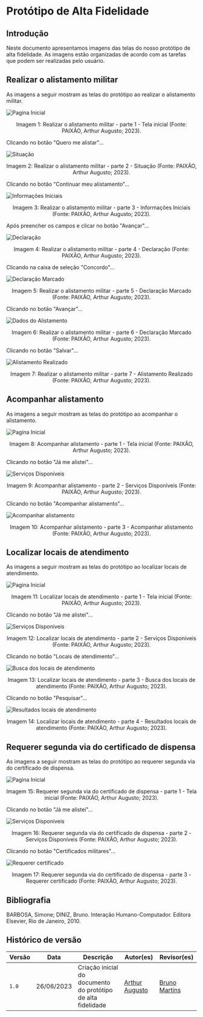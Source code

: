 # Protótipo de Alta Fidelidade

## Introdução

Neste documento apresentamos imagens das telas do nosso protótipo de alta fidelidade. As imagens estão organizadas de acordo com as tarefas que podem ser realizadas pelo usuário.

## Realizar o alistamento militar

As imagens a seguir mostram as telas do protótipo ao realizar o alistamento militar.

![Pagina Inicial](../../img/design_avaliacao/prototipo_de_alta_fidelidade/pagina_inicial.jpg)
<center>
Imagem 1: Realizar o alistamento militar - parte 1 - Tela inicial (Fonte: PAIXÃO, Arthur Augusto; 2023).
</center>

Clicando no botão "Quero me alistar"...

![Situação](../../img/design_avaliacao/prototipo_de_alta_fidelidade/situacao.jpg)
<center>
Imagem 2: Realizar o alistamento militar - parte 2 - Situação (Fonte: PAIXÃO, Arthur Augusto; 2023).
</center>

Clicando no botão "Continuar meu alistamento"...

![Informações Iniciais](../../img/design_avaliacao/prototipo_de_alta_fidelidade/informacoes_iniciais.jpg)
<center>
Imagem 3: Realizar o alistamento militar - parte 3 - Informações Iniciais (Fonte: PAIXÃO, Arthur Augusto; 2023).
</center>

Após preencher os campos e clicar no botão "Avançar"...

![Declaração](../../img/design_avaliacao/prototipo_de_alta_fidelidade/declaracao.jpg)
<center>
Imagem 4: Realizar o alistamento militar - parte 4 - Declaração (Fonte: PAIXÃO, Arthur Augusto; 2023).
</center>

Clicando na caixa de seleção "Concordo"...

![Declaração Marcado](../../img/design_avaliacao/prototipo_de_alta_fidelidade/declaracao_marcado.jpg)
<center>
Imagem 5: Realizar o alistamento militar - parte 5 - Declaração Marcado (Fonte: PAIXÃO, Arthur Augusto; 2023).
</center>

Clicando no botão "Avançar"...

![Dados do Alistamento](../../img/design_avaliacao/prototipo_de_alta_fidelidade/dados_do_alistamento.jpg)
<center>
Imagem 6: Realizar o alistamento militar - parte 6 - Declaração Marcado (Fonte: PAIXÃO, Arthur Augusto; 2023).
</center>

Clicando no botão "Salvar"...

![Alistamento Realizado](../../img/design_avaliacao/prototipo_de_alta_fidelidade/alistamento_realizado.jpg)
<center>
Imagem 7: Realizar o alistamento militar - parte 7 - Alistamento Realizado (Fonte: PAIXÃO, Arthur Augusto; 2023).
</center>

## Acompanhar alistamento

As imagens a seguir mostram as telas do protótipo ao acompanhar o alistamento.

![Pagina Inicial](../../img/design_avaliacao/prototipo_de_alta_fidelidade/pagina_inicial.jpg)
<center>
Imagem 8: Acompanhar alistamento - parte 1 - Tela inicial (Fonte: PAIXÃO, Arthur Augusto; 2023).
</center>

Clicando no botão "Já me alistei"...

![Serviços Disponíveis](../../img/design_avaliacao/prototipo_de_alta_fidelidade/servicos_disponiveis.jpg)
<center>
Imagem 9: Acompanhar alistamento - parte 2 - Serviços Disponíveis (Fonte: PAIXÃO, Arthur Augusto; 2023).
</center>

Clicando no botão "Acompanhar alistamento"...

![Acompanhar alistamento](../../img/design_avaliacao/prototipo_de_alta_fidelidade/acompanhar_alistamento.jpg)
<center>
Imagem 10: Acompanhar alistamento - parte 3 - Acompanhar alistamento (Fonte: PAIXÃO, Arthur Augusto; 2023).
</center>

## Localizar locais de atendimento

As imagens a seguir mostram as telas do protótipo ao localizar locais de atendimento.

![Pagina Inicial](../../img/design_avaliacao/prototipo_de_alta_fidelidade/pagina_inicial.jpg)
<center>
Imagem 11: Localizar locais de atendimento - parte 1 - Tela inicial (Fonte: PAIXÃO, Arthur Augusto; 2023).
</center>

Clicando no botão "Já me alistei"...

![Serviços Disponíveis](../../img/design_avaliacao/prototipo_de_alta_fidelidade/servicos_disponiveis.jpg)
<center>
Imagem 12: Localizar locais de atendimento - parte 2 - Serviços Disponíveis (Fonte: PAIXÃO, Arthur Augusto; 2023).
</center>

Clicando no botão "Locais de atendimento"...

![Busca dos locais de atendimento](../../img/design_avaliacao/prototipo_de_alta_fidelidade/buscar_locais.jpg)
<center>
Imagem 13: Localizar locais de atendimento - parte 3 - Busca dos locais de atendimento (Fonte: PAIXÃO, Arthur Augusto; 2023).
</center>

Clicando no botão "Pesquisar"...

![Resultados locais de atendimento](../../img/design_avaliacao/prototipo_de_alta_fidelidade/resultados_locais.jpg)
<center>
Imagem 14: Localizar locais de atendimento - parte 4 - Resultados locais de atendimento (Fonte: PAIXÃO, Arthur Augusto; 2023).
</center>

## Requerer segunda via do certificado de dispensa

As imagens a seguir mostram as telas do protótipo ao requerer segunda via do certificado de dispensa.

![Pagina Inicial](../../img/design_avaliacao/prototipo_de_alta_fidelidade/pagina_inicial.jpg)
<center>
Imagem 15: Requerer segunda via do certificado de dispensa - parte 1 - Tela inicial (Fonte: PAIXÃO, Arthur Augusto; 2023).
</center>

Clicando no botão "Já me alistei"...

![Serviços Disponíveis](../../img/design_avaliacao/prototipo_de_alta_fidelidade/servicos_disponiveis.jpg)
<center>
Imagem 16: Requerer segunda via do certificado de dispensa - parte 2 - Serviços Disponíveis (Fonte: PAIXÃO, Arthur Augusto; 2023).
</center>

Clicando no botão "Certificados militares"...

![Requerer certificado](../../img/design_avaliacao/prototipo_de_alta_fidelidade/requerer_certificado.jpg)
<center>
Imagem 17: Requerer segunda via do certificado de dispensa - parte 3 - Requerer certificado (Fonte: PAIXÃO, Arthur Augusto; 2023).
</center>

## Bibliografia
BARBOSA, Simone; DINIZ, Bruno. Interação Humano-Computador. Editora Elsevier, Rio de Janeiro, 2010.


## Histórico de versão
| Versão | Data | Descrição | Autor(es) | Revisor(es) |
| --- | --- | --- | --- | --- |
|  `1.0`   | 26/06/2023 | Criação inicial do documento do protótipo de alta fidelidade | [Arthur Augusto](https://github.com/arthur-augusto) | [Bruno Martins](https://github.com/gitbmvb) |
